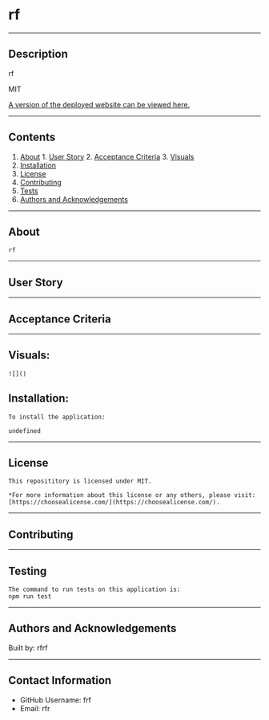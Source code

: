 # rf
 
  ---

  ## Description 

  rf

  MIT

  [A version of the deployed website can be viewed here.]()
  
  ---

  ## Contents
  1. [About](#about)
    1. [User Story](#user%20story)
    2. [Acceptance Criteria](#acceptance%20criteria)
    3. [Visuals](#visuals)
  2. [Installation](#installation)
  3. [License](#license)
  4. [Contributing](#contributing)
  5. [Tests](#tests)
  6. [Authors and Acknowledgements](#authors%20and%20acknowledgements)

  ---
  ## About

    rf

  ---

  ## User Story

  ---

  ## Acceptance Criteria 

  ---

  ## Visuals: 

    ![]()

  ## Installation: 
  
    To install the application: 
    
    undefined

  ---

  ## License 

    This reposititory is licensed under MIT. 

    *For more information about this license or any others, please visit: [https://choosealicense.com/](https://choosealicense.com/).

  ---

  ## Contributing 
  
    

  ---

  ## Testing 

    The command to run tests on this application is: 
    npm run test
 
  ---

  ## Authors and Acknowledgements

  Built by: rfrf

  ---

  ## Contact Information

  * GitHub Username: frf
  * Email: rfr
  
  